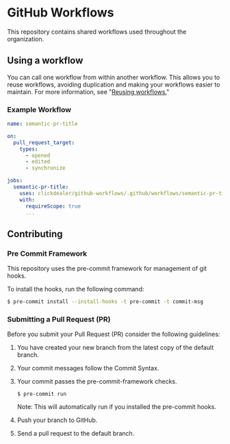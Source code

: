 # GitHub Workflows
This repository contains shared workflows used throughout the organization.

## Using a workflow
You can call one workflow from within another workflow. This allows you to reuse workflows, avoiding duplication and making your workflows easier to maintain. For more information, see "[Reusing workflows.](https://docs.github.com/en/actions/learn-github-actions/reusing-workflows)"

### Example Workflow

```yaml
name: semantic-pr-title

on:
  pull_request_target:
    types:
      - opened
      - edited
      - synchronize

jobs:
  semantic-pr-title:
    uses: clickdealer/github-workflows/.github/workflows/semantic-pr-title.yaml@v1
    with:
      requireScope: true
      ...
```

## Contributing

### Pre Commit Framework
This repository uses the pre-commit framework for management of git hooks.

To install the hooks, run the following command:

```sh
$ pre-commit install --install-hooks -t pre-commit -t commit-msg
```

### Submitting a Pull Request (PR)
Before you submit your Pull Request (PR) consider the following guidelines:

1. You have created your new branch from the latest copy of the default branch.
2. Your commit messages follow the Commit Syntax.
3. Your commit passes the pre-commit-framework checks.

    ```
    $ pre-commit run
    ```
    Note: This will automatically run if you installed the pre-commit hooks.

4. Push your branch to GitHub.
5. Send a pull request to the default branch.
